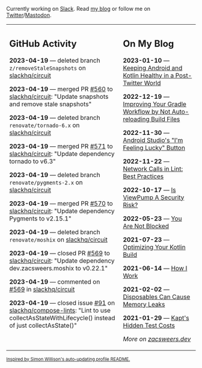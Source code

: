 Currently working on [Slack](https://slack.com/). Read [my blog](https://zacsweers.dev/) or follow me on [Twitter](https://twitter.com/ZacSweers)/[Mastodon](https://hachyderm.io/@ZacSweers).

<table><tr><td valign="top" width="60%">

## GitHub Activity
<!-- githubActivity starts -->
**2023-04-19** — deleted branch `z/removeStaleSnapshots` on [slackhq/circuit](https://github.com/slackhq/circuit)

**2023-04-19** — merged PR [#560](https://github.com/slackhq/circuit/pull/560) to [slackhq/circuit](https://github.com/slackhq/circuit): "Update snapshots and remove stale snapshots"

**2023-04-19** — deleted branch `renovate/tornado-6.x` on [slackhq/circuit](https://github.com/slackhq/circuit)

**2023-04-19** — merged PR [#571](https://github.com/slackhq/circuit/pull/571) to [slackhq/circuit](https://github.com/slackhq/circuit): "Update dependency tornado to v6.3"

**2023-04-19** — deleted branch `renovate/pygments-2.x` on [slackhq/circuit](https://github.com/slackhq/circuit)

**2023-04-19** — merged PR [#570](https://github.com/slackhq/circuit/pull/570) to [slackhq/circuit](https://github.com/slackhq/circuit): "Update dependency Pygments to v2.15.1"

**2023-04-19** — deleted branch `renovate/moshix` on [slackhq/circuit](https://github.com/slackhq/circuit)

**2023-04-19** — closed PR [#569](https://github.com/slackhq/circuit/pull/569) to [slackhq/circuit](https://github.com/slackhq/circuit): "Update dependency dev.zacsweers.moshix to v0.22.1"

**2023-04-19** — commented on [#569](https://github.com/slackhq/circuit/pull/569#issuecomment-1514890579) in [slackhq/circuit](https://github.com/slackhq/circuit)

**2023-04-19** — closed issue [#91](https://github.com/slackhq/compose-lints/issues/91) on [slackhq/compose-lints](https://github.com/slackhq/compose-lints): "Lint to use collectAsStateWithLifecycle() instead of just collectAsState()"
<!-- githubActivity ends -->
</td><td valign="top" width="40%">

## On My Blog
<!-- blog starts -->
**2023-01-10** — [Keeping Android and Kotlin Healthy in a Post-Twitter World](https://www.zacsweers.dev/keeping-android-healthy/)

**2022-12-19** — [Improving Your Gradle Workflow by Not Auto-reloading Build Files](https://www.zacsweers.dev/improving-your-workflow-by-not-auto-reloading-build-files/)

**2022-11-30** — [Android Studio's "I'm Feeling Lucky" Button](https://www.zacsweers.dev/android-studios-im-feeling-lucky-button/)

**2022-11-22** — [Network Calls in Lint: Best Practices](https://www.zacsweers.dev/network-calls-in-lint-best-practices/)

**2022-10-17** — [Is ViewPump A Security Risk?](https://www.zacsweers.dev/is-viewpump-a-security-risk/)

**2022-05-23** — [You Are Not Blocked](https://www.zacsweers.dev/you-are-not-blocked/)

**2021-07-23** — [Optimizing Your Kotlin Build](https://www.zacsweers.dev/optimizing-your-kotlin-build/)

**2021-06-14** — [How I Work](https://www.zacsweers.dev/how-i-work/)

**2021-02-02** — [Disposables Can Cause Memory Leaks](https://www.zacsweers.dev/disposables-can-cause-memory-leaks/)

**2021-01-29** — [Kapt's Hidden Test Costs](https://www.zacsweers.dev/kapts-hidden-test-costs/)
<!-- blog ends -->
_More on [zacsweers.dev](https://zacsweers.dev/)_
</td></tr></table>

<sub><a href="https://simonwillison.net/2020/Jul/10/self-updating-profile-readme/">Inspired by Simon Willison's auto-updating profile README.</a></sub>
